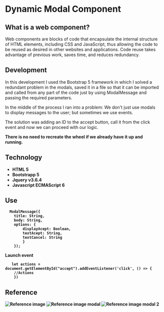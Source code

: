 # Dynamic Modal Component

## What is a web component?
Web components are blocks of code that encapsulate the internal structure of HTML elements, including CSS and JavaScript, thus allowing the code to be reused as desired in other websites and applications.
Code reuse takes advantage of previous work, saves time, and reduces redundancy.


## Development

In this development I used the Bootstrap 5 framework in which I solved a redundant problem in the modals, saved it in a file so that it can be imported and called from any part of the code just by using ModalMessage and passing the required parameters.

In the middle of the process I ran into a problem: We don't just use modals to display messages to the user; but sometimes we use events.

The solution was adding an ID to the accept button, call it from the click event and now we can proceed with our logic.

<strong>There is no need to recreate the wheel if we already have it up and running.<strong>


## Technology 

- HTML 5
- Bootstrapp 5
- Jquery v3.6.4
- Javascript ECMAScript 6

## Use
````
  ModalMessage({
    title: String,
    body: String,
    options: {
        displayAcept: Boolean,
        textAcept: String,
        textCancel: String
        }
    });
````    

Launch event

````
   let actions = document.getElementById("accept").addEventListener('click', () => {
    //Actions
    })
````

## Reference

<img src="https://user-images.githubusercontent.com/80425451/233206478-5e670abf-c671-4906-8928-740289d3f670.png" alt="Reference image" style="max-width: 100%;">

<img src="https://user-images.githubusercontent.com/80425451/233206656-a4f4d8d4-3107-4cce-9726-b805560a4921.png" alt="Reference image modal" style="max-width: 100%;">

<img src="https://user-images.githubusercontent.com/80425451/233206884-62ad3c22-bb32-4541-a54d-7ea4f0d20ae6.png" alt="Reference image modal 2" style="max-width: 100%;">

